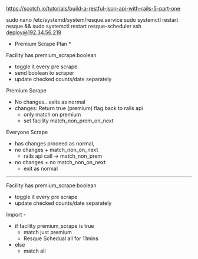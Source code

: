 
https://scotch.io/tutorials/build-a-restful-json-api-with-rails-5-part-one

sudo nano /etc/systemd/system/resque.service
sudo systemctl restart resque && sudo systemctl restart resque-scheduler
ssh deploy@192.34.56.219


* Premium Scrape Plan *

Facility has premium_scrape:boolean
  - toggle it every pre scrape
  - send boolean to scraper
  - update checked counts/date separately


Premium Scrape
  - No changes.. exits as normal
  - changes: Return true (premium) flag back to rails api
    - only match on premium
    - set facility match_non_prem_on_next

Everyone Scrape
  - has changes proceed as normal,
  - no changes + match_non_on_next
    - rails api call -> match_non_prem
  - no changes + no match_non_on_next
    - exit as normal


----

Facility has premium_scrape:boolean
  - toggle it every pre scrape
  - update checked counts/date separately

Import -
  - if facility premium_scrape is true
    - match just premium
    - Resque Schedual all for 11mins
  - else
    - match all
